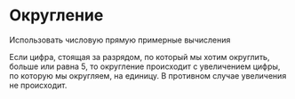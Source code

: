 # Округление

Использовать числовую прямую
примерные вычисления

<Block type="nb">

Если цифра, стоящая за разрядом, по который мы хотим округлить, больше или равна $5$, то округление происходит с увеличением цифры, по которую мы округляем, на единицу. В противном случае увеличения не происходит.

</Block>